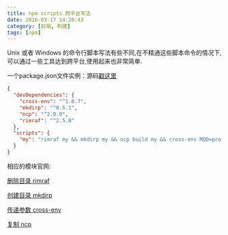 ```yaml
---
title: npm scripts 跨平台写法
date: 2016-03-17 14:20:43
category: [前端, 构建]
tags: [npm]
---
```

 Unix 或者 Windows 的命令行脚本写法有些不同,在不精通这些脚本命令的情况下,可以通过一些工具达到跨平台,使用起来也非常简单.

一个package.json文件实例：源码[戳这里](https://github.com/zkboys/npm-scripts)
```json
{
  "devDependencies": {
    "cross-env": "^1.0.7",
    "mkdirp": "^0.5.1",
    "ncp": "^2.0.0",
    "rimraf": "^2.5.0"
  },
  "scripts": {
    "my": "rimraf my && mkdirp my && ncp build my && cross-env MOD=pro node my.js"
  }
}
```
相应的模块官网:

[删除目录 rimraf](https://www.npmjs.com/package/rimraf)

[创建目录 mkdirp](https://www.npmjs.com/package/mkdirp)

[传递参数 cross-env](https://www.npmjs.com/package/cross-env)

[复制 ncp](https://www.npmjs.com/package/ncp)
